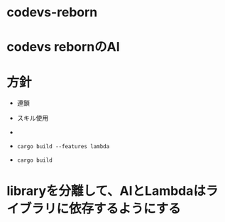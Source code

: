 # codevs-reborn

# codevs rebornのAI

# 方針
* 連鎖
* スキル使用
* 


* `cargo build --features lambda`
* `cargo build`


# libraryを分離して、AIとLambdaはライブラリに依存するようにする
